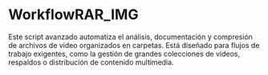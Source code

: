 # WorkflowRAR_IMG
Este script avanzado automatiza el análisis, documentación y compresión de archivos de video organizados en carpetas. Está diseñado para flujos de trabajo exigentes, como la gestión de grandes colecciones de videos, respaldos o distribución de contenido multimedia.
